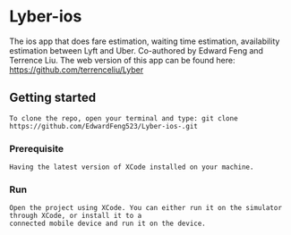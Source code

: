 # Lyber-ios
The ios app that does fare estimation, waiting time estimation, availability estimation between Lyft and Uber. 
Co-authored by Edward Feng and Terrence Liu.
The web version of this app can be found here: https://github.com/terrenceliu/Lyber

## Getting started

```
To clone the repo, open your terminal and type: git clone https://github.com/EdwardFeng523/Lyber-ios-.git
```

### Prerequisite

```
Having the latest version of XCode installed on your machine.
```

### Run

```
Open the project using XCode. You can either run it on the simulator through XCode, or install it to a 
connected mobile device and run it on the device.
```
